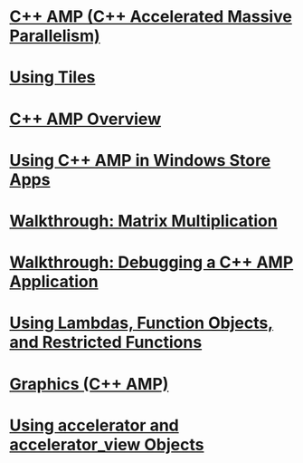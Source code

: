 # [C++ AMP (C++ Accelerated Massive Parallelism)](cpp-amp-cpp-accelerated-massive-parallelism.md)
# [Using Tiles](using-tiles.md)
# [C++ AMP Overview](cpp-amp-overview.md)
# [Using C++ AMP in Windows Store Apps](using-cpp-amp-in-windows-store-apps.md)
# [Walkthrough: Matrix Multiplication](walkthrough-matrix-multiplication.md)
# [Walkthrough: Debugging a C++ AMP Application](walkthrough-debugging-a-cpp-amp-application.md)
# [Using Lambdas, Function Objects, and Restricted Functions](using-lambdas-function-objects-and-restricted-functions.md)
# [Graphics (C++ AMP)](graphics-cpp-amp.md)
# [Using accelerator and accelerator_view Objects](using-accelerator-and-accelerator-view-objects.md)


<!--HONumber=Jan17_HO1-->


